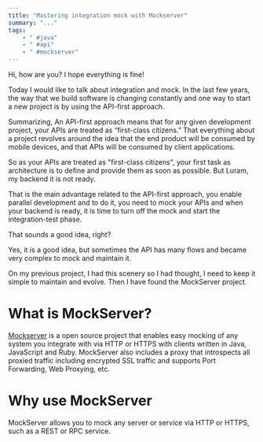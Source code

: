 ```yaml
---
title: "Mastering integration mock with Mockserver"
summary: "..."
tags:
    - " #java"
    - " #api"
    - " #mockserver"
---
```


Hi, how are you? I hope everything is fine!

Today I would like to talk about integration and mock. In the last few years, the way that we build software is changing constantly and one way to start a new project is by using the API-first approach.

Summarizing, An API-first approach means that for any given development project, your APIs are treated as “first-class citizens.” That everything about a project revolves around the idea that the end product will be consumed by mobile devices, and that APIs will be consumed by client applications.

So as your APIs are treated as "first-class citizens", your first task as architecture is to define and provide them as soon as possible. But Luram, my backend it is not ready.

That is the main advantage related to the API-first approach, you enable parallel development and to do it, you need to mock your APIs and when your backend is ready, it is time to turn off the mock and start the integration-test phase.

That sounds a good idea, right?

Yes, it is a good idea, but sometimes the API has many flows and became very complex to mock and maintain it.

On my previous project, I had this scenery so I had thought,  I need to keep it simple to maintain and evolve. Then I have found the MockServer project.

# What is MockServer?

[Mockserver](https://github.com/mock-server/mockserver) is a open source project that enables easy mocking of any system you integrate with via HTTP or HTTPS with clients written in Java, JavaScript and Ruby. MockServer also includes a proxy that introspects all proxied traffic including encrypted SSL traffic and supports Port Forwarding, Web Proxying, etc.
# Why use MockServer
  
MockServer allows you to mock any server or service via HTTP or HTTPS, such as a REST or RPC service.